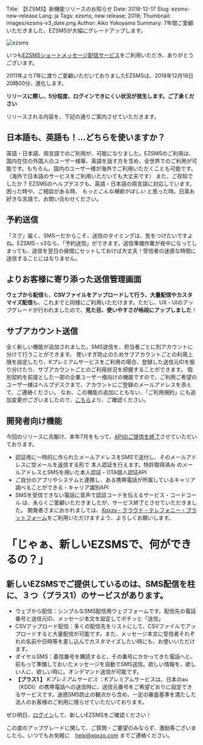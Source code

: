 Title: 【EZSMS】新機能リリースのお知らせ
Date: 2018-12-17
Slug: ezsms-new-release
Lang: ja
Tags: ezsms; new release; 2018;
Thumbnail: images/ezsms-v3_date.png
Author: Aiko Yokoyama
Summary: 7年間ご愛顧いただきました、EZSMSが大幅にグレードアップします。

![ezsms](/images/ezsms-v3_date.png)

いつも[EZSMSショートメッセージ配信サービス](https://www.ezsms.biz/ja/)をご利用いただき、ありがとうございます。

2011年より7年に渡りご愛顧いただいておりましたEZSMSは、2018年12月18日20時00分、進化します。

**リリースに際し、5分程度、ログインできにくい状況が発生します。ご了承ください**

リリースされる内容を、下記の通りご案内させていただきます。

## 日本語も、英語も！…どちらを使いますか？
英語・日本語、両言語でのご利用が、可能になりました。EZSMSのご利用は、国内在住の外国人のユーザー様等、英語を話す方を含め、全世界でのご利用が可能です。もちろん、国内のユーザー様が海外でご利用いただくことも可能です。（海外で日本語のサービスをご利用いただいても大丈夫です）
また、ご存知でしたか？
EZSMSのヘルプデスクも、英語・日本語の両言語に対応しています。困った時や、ご相談がある時、 _もっとこんな機能がほしい_ と思った時。日英お好きな言語で、お問い合わせください。

## 予約送信
「スグ」届く、SMSーだからこそ、送信のタイミングは、気をつけたいですよね。EZSMS・v3なら、「予約送信」ができます。送信準備作業が夜中になってしまっても、送信を翌日の昼間にセットしておけば大丈夫！受信者の迷惑な時間に送信することにはなりません。


## よりお客様に寄り添った送信管理画面
**ウェブから配信**も、**CSVファイルをアップロードして行う、大量配信やカスタマイズ配信**も、これまでと同様にご利用いただけます。ただし、UX・UIのアップグレードが行われましたので、**見た目、使いやすさが格段にアップしました**！

## サブアカウント送信
全く新しい機能が追加されました。SMS送信を、担当者ごとに別アカウントに分けて行うことができます。
使いすぎ防止のためサブアカウントごとの利用上限を設定したり、Kプレミアムサービスをご利用の場合、登録した送信元IDを振り分けたり、サブアカウントごとのご利用状況を把握することができます。
個別契約を前提とした一部の企業ユーザー様向けの機能ですので、ご利用ご希望のユーザー様はヘルプデスクまで、アカウントにご登録のメールアドレスを添えて、ご連絡ください。
なお、この機能の追加にともない、「ご利用規約」にも追加変更がございましたので、[こちら](https://www.ezsms.biz/ja/faq/tos/)より、ご確認ください。

## 開発者向け機能
今回のリリースに先駆け、本年7月をもって、[APIのご提供を終了](https://blog.xoxzo.com/ja/2018/07/03/ezsms-api-shutdown-today/)させていただいております。
* 認証用に一時的に作られたメールアドレスをSMSで送付し、そのメールアドレスに空メールを返信する形で 本人認証を行えます。特許取得済み のメールアドレスとSMSを用いた本人認証・OTA個人認証API
* ご自分のアプリやシステムと連携し、ある携帯電話が所属しているキャリア調べることができる・キャリア識別API
* SMSを受信できない電話に音声で認証コードを伝えるサービス・コードコール
は、永らくご愛顧いただきましたが、サービス終了とさせていただきました。
開発者さまにおかれましては、[Xoxzo - クラウド・テレフォニー・プラットフォーム](https://www.xoxzo.com/ja/)をご利用いただけますよう、よろしくお願いします。

# 「じゃぁ、新しいEZSMSで、何ができるの？」

## 新しいEZSMSでご提供しているのは、SMS配信を柱に、３つ（プラス1）のサービスがあります。
* ウェブから配信：シンプルなSMS配信用ウェブフォームです。配信先の電話番号と送信元ID、メッセージ本文を設定してポチッと「送信」
* CSVアップロード配信：多くの配信先をリストにして、CSVファイルでアップロードすると大量配信が可能です。また、メッセージ本文に受信者それぞれの名前や日時等を差し込んでカスタマイズしたい時にも、お使いいただけます。
* ダイヤルSMS：着信番号を購読すると、その番号にかかってきた電話へと、前もって準備しておいたメッセージを自動でSMS送信。欲しい情報を、欲しい人に、欲しい時に。オンデマンド送信が可能です。
* **【プラス1 】** _Kプレミアムサービス_ ：Kプレミアムサービスは、日本のau（KDDI）の携帯電話への送信時に、送信元番号をご希望どおりに設定できるサービスです。迷惑SMS防止の観点から含め、一定の審査基準を満たした法人のお客様のご利用に限らせていただいております。

ぜひ明日、[ログイン](https://www.ezsms.biz/ja/login/)して、新しいEZSMSをご確認ください！

この度のアップグレードに関して、ご質問・ご要望のみならず、激励等ございましたら、いつでもお気軽に　help@xoxzo.com までご連絡ください。
